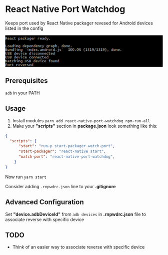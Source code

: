 # React Native Port Watchdog
Keeps port used by React Native packager revesed for Android devices listed in the config

![Screenshot](https://raw.githubusercontent.com/fearmear/react-native-port-watchdog/master/docs/screenshot.png)

## Prerequisites
`adb` in your PATH

## Usage

1. Install modules `yarn add react-native-port-watchdog npm-run-all`
1. Make your **"scripts"** section in **package.json** look something like this:
```json
{
  "scripts": {
      "start": "run-p start-packager watch-port",
      "start-packager": "react-native start",
      "watch-port": "react-native-port-watchdog",
    }
}
```

Now run `yarn start`

Consider adding `.rnpwdrc.json` line to your **.gitignore**

## Advanced Configuration
Set **"device.adbDeviceId"** from `adb devices` in **.rnpwdrc.json** file to associate reverse with specific device

## TODO
- Think of an easier way to associate reverse with specific device
